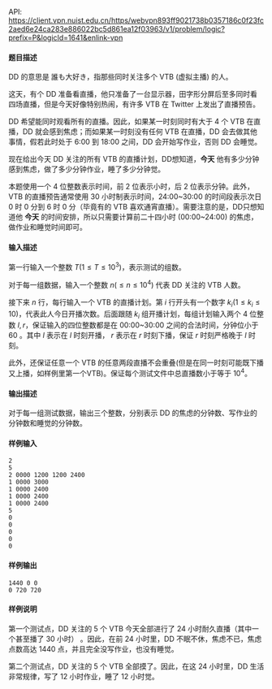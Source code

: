 API: https://client.vpn.nuist.edu.cn/https/webvpn893ff9021738b0357186c0f23fc2aed6e24ca283e886022bc5d861ea12f03963/v1/problem/logic?prefix=P&logicId=1641&enlink-vpn

#### 题目描述

DD 的意思是 誰も大好き，指那些同时关注多个 VTB (虚拟主播) 的人。

这天，有个 DD 准备看直播，他只准备了一台显示器，田字形分屏后至多同时看四场直播，但是今天好像特别热闹，有许多 VTB 在 Twitter 上发出了直播预告。

DD 希望能同时观看所有的直播。因此，如果某一时刻同时有大于 4 个 VTB 在直播，DD 就会感到焦虑；而如果某一时刻没有任何 VTB 在直播，DD 会去做其他事情，假若此时处于 6:00 到 18:00 之间，DD 会开始写作业，否则 DD 会睡觉。

现在给出今天 DD 关注的所有 VTB 的直播计划，DD想知道，**今天** 他有多少分钟感到焦虑，做了多少分钟作业，睡了多少分钟觉。

本题使用一个 4 位整数表示时间，前 2 位表示小时，后 2 位表示分钟。此外，VTB 的直播预告通常使用 30 小时制表示时间，24:00~30:00 的时间段表示次日 0 时 0 分到 6 时 0 分（毕竟有的 VTB 喜欢通宵直播）。需要注意的是，DD只想知道他 **今天** 的时间安排，所以只需要计算前二十四小时 (00:00~24:00) 的焦虑，做作业和睡觉时间即可。

#### 输入描述

第一行输入一个整数 $T(1 \leqslant T \leqslant 10^3)$，表示测试的组数。

对于每一组数据，输入一个整数 $n(\leqslant n \leqslant 10^4)$ 代表 DD 关注的 VTB 人数。

接下来 $n$ 行，每行输入一个 VTB 的直播计划。第 $i$ 行开头有一个数字 $k_i(1 \leqslant k_i \leqslant 10)$，代表此人今日开播次数。后面跟随 $k_i$ 组开播计划，每组计划输入两个 4 位整数 $l, r$，保证输入的四位整数都是在 00:00~30:00 之间的合法时间，分钟位小于 60 。其中 $l$ 表示在 $l$ 时刻开播， $r$ 表示在 $r$ 时刻下播，保证 $r$ 时刻严格晚于 $l$ 时刻。

此外，还保证任意一个 VTB 的任意两段直播不会重叠(但是在同一时刻可能既下播又上播，如样例里第一个VTB)。保证每个测试文件中总直播数小于等于 $10^4$。

#### 输出描述

对于每一组测试数据，输出三个整数，分别表示 DD 的焦虑的分钟数、写作业的分钟数和睡觉的分钟数。

#### 样例输入

```
2
5
2 0000 1200 1200 2400
1 0000 3000
1 0000 2400
1 0000 2400
1 0000 2400
5
0
0
0
0
0
```

#### 样例输出

```
1440 0 0
0 720 720
```

#### 样例说明

第一个测试点，DD 关注的 5 个 VTB 今天全部进行了 24 小时耐久直播（其中一个甚至播了 30 小时） 。因此，在前 24 小时里，DD 不眠不休，焦虑不已，焦虑点数高达 1440 点，并且完全没写作业，也没有睡觉。

第二个测试点，DD 关注的 5 个 VTB 全部摸了。因此，在这 24 小时里，DD 生活非常规律，写了 12 小时作业，睡了 12 小时觉。
